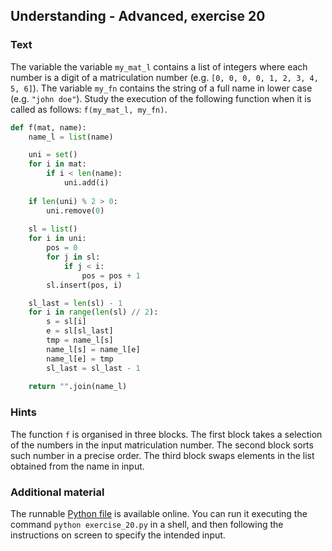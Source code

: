 ## Understanding - Advanced, exercise 20

### Text
The variable the variable `my_mat_l` contains a list of integers where each number is a digit of a matriculation number (e.g. `[0, 0, 0, 0, 1, 2, 3, 4, 5, 6]`). The variable  `my_fn` contains the string of a full name in lower case (e.g. `"john doe"`). Study the execution of the following function when it is called as follows: `f(my_mat_l, my_fn)`.

```python
def f(mat, name):
    name_l = list(name)

    uni = set()
    for i in mat:
        if i < len(name):
            uni.add(i)
    
    if len(uni) % 2 > 0:
        uni.remove(0)
    
    sl = list()
    for i in uni:
        pos = 0
        for j in sl:
            if j < i:
                pos = pos + 1
        sl.insert(pos, i)

    sl_last = len(sl) - 1
    for i in range(len(sl) // 2):
        s = sl[i]
        e = sl[sl_last]
        tmp = name_l[s]
        name_l[s] = name_l[e]
        name_l[e] = tmp
        sl_last = sl_last - 1
    
    return "".join(name_l)
```

### Hints
The function `f` is organised in three blocks. The first block takes a selection of the numbers in the input matriculation number. The second block sorts such number in a precise order. The third block swaps elements in the list obtained from the name in input.

### Additional material
The runnable [Python file](exercise_20.py) is available online. You can run it executing the command `python exercise_20.py` in a shell, and then following the instructions on screen to specify the intended input.
